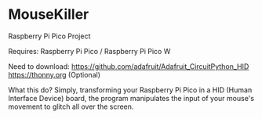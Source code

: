 # MouseKiller
Raspberry Pi Pico Project

Requires: Raspberry Pi Pico / Raspberry Pi Pico W

Need to download:
https://github.com/adafruit/Adafruit_CircuitPython_HID
https://thonny.org (Optional)

What this do?
 Simply, transforming your Raspberry Pi Pico in a HID (Human Interface Device) board, the program manipulates the input of your mouse's movement to glitch all over the screen.
 

